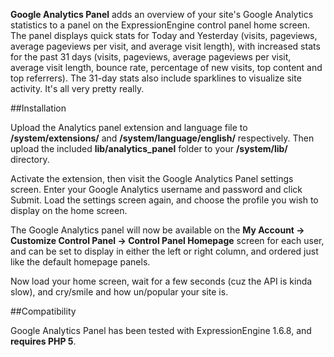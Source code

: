 **Google Analytics Panel** adds an overview of your site's Google Analytics statistics to a panel on the ExpressionEngine control panel home screen. The panel displays quick stats for Today and Yesterday (visits, pageviews, average pageviews per visit, and average visit length), with increased stats for the past 31 days (visits, pageviews, average pageviews per visit, average visit length, bounce rate, percentage of new visits, top content and top referrers). The 31-day stats also include sparklines to visualize site activity. It's all very pretty really.

##Installation

Upload the Analytics panel extension and language file to **/system/extensions/** and **/system/language/english/** respectively. Then upload the included **lib/analytics_panel** folder to your **/system/lib/** directory.

Activate the extension, then visit the Google Analytics Panel settings screen. Enter your Google Analytics username and password and click Submit. Load the settings screen again, and choose the profile you wish to display on the home screen.

The Google Analytics panel will now be available on the **My Account -> Customize Control Panel -> Control Panel Homepage** screen for each user, and can be set to display in either the left or right column, and ordered just like the default homepage panels.

Now load your home screen, wait for a few seconds (cuz the API is kinda slow), and cry/smile and how un/popular your site is.

##Compatibility

Google Analytics Panel has been tested with ExpressionEngine 1.6.8, and **requires PHP 5**.